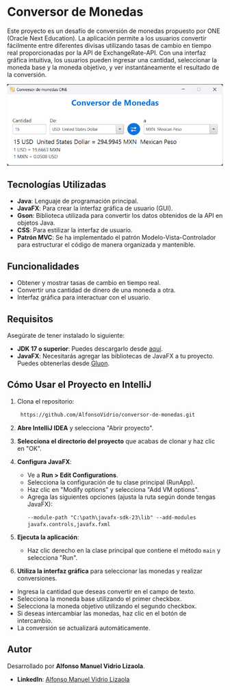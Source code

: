 # Conversor de Monedas

Este proyecto es un desafío de conversión de monedas propuesto por ONE (Oracle Next Education). La aplicación permite a los usuarios convertir fácilmente entre diferentes divisas utilizando tasas de cambio en tiempo real proporcionadas por la API de ExchangeRate-API. Con una interfaz gráfica intuitiva, los usuarios pueden ingresar una cantidad, seleccionar la moneda base y la moneda objetivo, y ver instantáneamente el resultado de la conversión.

<img src="screenshot.png" alt="Captura de Pantalla" width="600"/>


## Tecnologías Utilizadas

- **Java**: Lenguaje de programación principal.
- **JavaFX**: Para crear la interfaz gráfica de usuario (GUI).
- **Gson**: Biblioteca utilizada para convertir los datos obtenidos de la API en objetos Java.
- **CSS**: Para estilizar la interfaz de usuario.
- **Patrón MVC**: Se ha implementado el patrón Modelo-Vista-Controlador para estructurar el código de manera organizada y mantenible.

## Funcionalidades

- Obtener y mostrar tasas de cambio en tiempo real.
- Convertir una cantidad de dinero de una moneda a otra.
- Interfaz gráfica para interactuar con el usuario.

## Requisitos

Asegúrate de tener instalado lo siguiente:

- **JDK 17 o superior**: Puedes descargarlo desde [aquí](https://www.oracle.com/java/technologies/downloads/).
- **JavaFX**: Necesitarás agregar las bibliotecas de JavaFX a tu proyecto. Puedes obtenerlas desde [Gluon](https://gluonhq.com/products/javafx/).


## Cómo Usar el Proyecto en IntelliJ

1. Clona el repositorio:
   ```bash
    https://github.com/AlfonsoVidrio/conversor-de-monedas.git
   ```
2. **Abre IntelliJ IDEA** y selecciona "Abrir proyecto".

3. **Selecciona el directorio del proyecto** que acabas de clonar y haz clic en "OK".

4. **Configura JavaFX**:
   - Ve a **Run > Edit Configurations**.
   - Selecciona la configuración de tu clase principal (RunApp).
   - Haz clic en "Modify options" y selecciona "Add VM options".
   - Agrega las siguientes opciones (ajusta la ruta según donde tengas JavaFX):
     ```
     --module-path "C:\path\javafx-sdk-23\lib" --add-modules javafx.controls,javafx.fxml
     ```

5. **Ejecuta la aplicación**:
   - Haz clic derecho en la clase principal que contiene el método `main` y selecciona "Run".

6. **Utiliza la interfaz gráfica** para seleccionar las monedas y realizar conversiones.

  - Ingresa la cantidad que deseas convertir en el campo de texto.
  - Selecciona la moneda base utilizando el primer checkbox.
  - Selecciona la moneda objetivo utilizando el segundo checkbox.
  - Si deseas intercambiar las monedas, haz clic en el botón de intercambio.
  - La conversión se actualizará automáticamente.

## Autor

Desarrollado por **Alfonso Manuel Vidrio Lizaola**.

- **LinkedIn**: [Alfonso Manuel Vidrio Lizaola](https://www.linkedin.com/in/alfonsomanuelvidriolizaola/)
